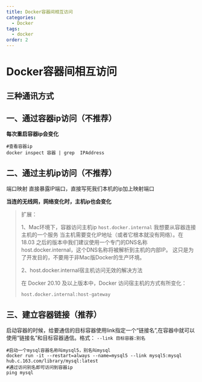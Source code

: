 ```yaml
---
title: Docker容器间相互访问
categories: 
  - Docker
tags: 
  - docker
order: 2
---
```




# Docker容器间相互访问

## 三种通讯方式

## 一、通过容器ip访问（不推荐）

**每次重启容器ip会变化**

```
#查看容器ip
docker inspect 容器 | grep  IPAddress
```

## 二、通过主机ip访问（不推荐）

端口映射 直接暴露IP端口，直接写死我们本机的ip加上映射端口

**当连的无线网，网络变化时，主机ip也会变化**

> 扩展：
>
> 1、Mac环境下，容器访问主机ip `host.docker.internal`
> 我想要从容器连接主机的一个服务
> 当主机需要变化IP地址（或者它根本就没有网络）。在18.03 之后的版本中我们建议使用一个专门的DNS名称host.docker.internal，这个DNS名称将被解析到主机的内部IP。 这只是为了开发目的，不要用于非Mac版Docker的生产环境。
>
> 2、host.docker.internal宿主机访问无效的解决方法
>
> 在 Docker 20.10 及以上版本中，Docker 访问宿主机的方式有所变化：
>
> `host.docker.internal:host-gateway`

## 三、建立容器链接（推荐）

启动容器的时候，给要通信的目标容器使用link指定一个“链接名”,在容器中就可以使用“链接名”和目标容器通信。格式： `--link 目标容器:别名`

```
#启动一个mysql容器名称叫mysql5，别名叫mysql
docker run -it --restart=always --name=mysql5 --link mysql5:mysql hub.c.163.com/library/mysql:latest 
#通过访问别名即可访问到容器ip
ping mysql
```
